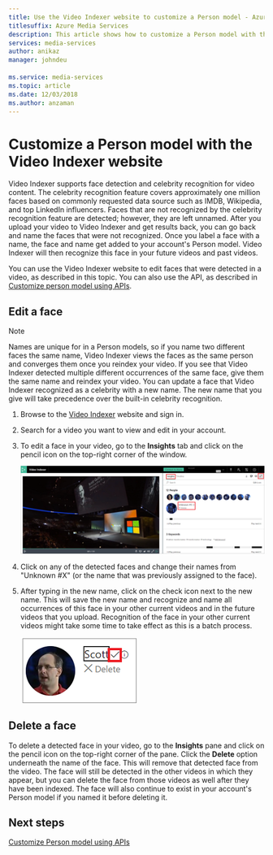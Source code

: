```yaml
---
title: Use the Video Indexer website to customize a Person model - Azure  
titlesuffix: Azure Media Services
description: This article shows how to customize a Person model with the Video Indexer website.
services: media-services
author: anikaz
manager: johndeu

ms.service: media-services
ms.topic: article
ms.date: 12/03/2018
ms.author: anzaman
---
```


# Customize a Person model with the Video Indexer website

Video Indexer supports face detection and celebrity recognition for video content. The celebrity recognition feature covers approximately one million faces based on commonly requested data source such as IMDB, Wikipedia, and top LinkedIn influencers. Faces that are not recognized by the celebrity recognition feature are detected; however, they are left unnamed. After you upload your video to Video Indexer and get results back, you can go back and name the faces that were not recognized. Once you label a face with a name, the face and name get added to your account's Person model. Video Indexer will then recognize this face in your future videos and past videos.

You can use the Video Indexer website to edit faces that were detected in a video, as described in this topic. You can also use the API, as described in [Customize person model using APIs](customize-person-model-with-api.md).

## Edit a face

> [!NOTE]
> Names are unique for in a Person models, so if you name two different faces the same name, Video Indexer views the faces as the same person and converges them once you reindex your video. If you see that Video Indexer detected multiple different occurrences of the same face, give them the same name and reindex your video.
> You can update a face that Video Indexer recognized as a celebrity with a new name. The new name that you give will take precedence over the built-in celebrity recognition.

1. Browse to the [Video Indexer](https://www.videoindexer.ai/) website and sign in.
2. Search for a video you want to view and edit in your account.
3. To edit a face in your video, go to the **Insights** tab and click on the pencil icon on the top-right corner of the window.

    ![Customize person model](./media/customize-face-model/customize-face-model.png)

4. Click on any of the detected faces and change their names from "Unknown #X" (or the name that was previously assigned to the face).
5. After typing in the new name, click on the check icon next to the new name. This will save the new name and recognize and name all occurrences of this face in your other current videos and in the future videos that you upload. Recognition of the face in your other current videos might take some time to take effect as this is a batch process. 

    ![Save the update](./media/customize-face-model/save-update.png)

## Delete a face

To delete a detected face in your video, go to the **Insights** pane and click on the pencil icon on the top-right corner of the pane. Click the **Delete** option underneath the name of the face. This will remove that detected face from the video. The face will still be detected in the other videos in which they appear, but you can delete the face from those videos as well after they have been indexed. The face will also continue to exist in your account's Person model if you named it before deleting it.

## Next steps

[Customize Person model using APIs](customize-person-model-with-api.md)
